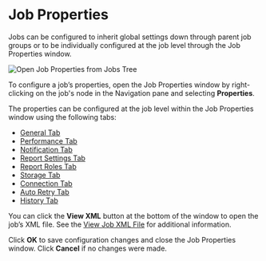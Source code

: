# Job Properties

Jobs can be configured to inherit global settings down through parent job groups or to be
individually configured at the job level through the Job Properties window.

![Open Job Properties from Jobs Tree](/img/versioned_docs/enterpriseauditor_11.6/enterpriseauditor/admin/hostmanagement/jobstree.webp)

To configure a job’s properties, open the Job Properties window by right-clicking on the job's node
in the Navigation pane and selecting **Properties**.

The properties can be configured at the job level within the Job Properties window using the
following tabs:

- [General Tab](/docs/accessanalyzer/11.6/enterpriseauditor/admin/jobs/job/properties/general.md)
- [Performance Tab](/docs/accessanalyzer/11.6/enterpriseauditor/admin/jobs/job/properties/performance.md)
- [Notification Tab](/docs/accessanalyzer/11.6/enterpriseauditor/admin/jobs/job/properties/notification.md)
- [Report Settings Tab](/docs/accessanalyzer/11.6/enterpriseauditor/admin/jobs/job/properties/reportsettings.md)
- [Report Roles Tab](/docs/accessanalyzer/11.6/enterpriseauditor/admin/jobs/job/properties/reportroles.md)
- [Storage Tab](/docs/accessanalyzer/11.6/enterpriseauditor/admin/jobs/job/properties/storage.md)
- [Connection Tab](/docs/accessanalyzer/11.6/enterpriseauditor/admin/jobs/job/properties/connection.md)
- [Auto Retry Tab](/docs/accessanalyzer/11.6/enterpriseauditor/admin/jobs/job/properties/autoretry.md)
- [History Tab](/docs/accessanalyzer/11.6/enterpriseauditor/admin/jobs/job/properties/history.md)

You can click the **View XML** button at the bottom of the window to open the job’s XML file. See
the
[View Job XML File](/docs/accessanalyzer/11.6/enterpriseauditor/admin/jobs/job/properties/viewxml.md)
for additional information.

Click **OK** to save configuration changes and close the Job Properties window. Click **Cancel** if
no changes were made.
